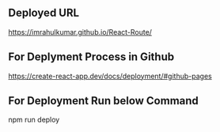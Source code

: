 ## Deployed URL
https://imrahulkumar.github.io/React-Route/

## For Deplyment Process in Github
https://create-react-app.dev/docs/deployment/#github-pages

## For Deployment Run below Command
npm run deploy   
